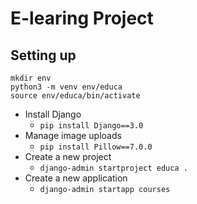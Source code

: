 # E-learing Project

## Setting up
```
mkdir env
python3 -m venv env/educa
source env/educa/bin/activate
```

- Install Django
    - `pip install Django==3.0`
- Manage image uploads
    - `pip install Pillow==7.0.0`
- Create a new project
    - `django-admin startproject educa .`
- Create a new application
    - `django-admin startapp courses`